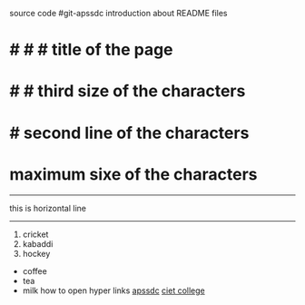 source code
#git-apssdc
introduction about README files
# # # # title of the page
# # # third size of the characters
# # second line of the characters
# maximum sixe of the characters

***
this is horizontal line
***
1. cricket
2. kabaddi
3. hockey

- coffee
- tea
- milk
how to open hyper links [apssdc](https://www.apssdc.in)
[ciet college](https://www.chalapathiengg.ac.in/)
